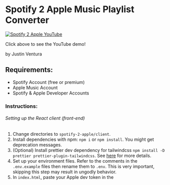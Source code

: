 # Spotify 2 Apple Music Playlist Converter

[![Spotify 2 Apple YouTube](https://img.youtube.com/vi/H7LBnBkQscU/0.jpg)](https://www.youtube.com/watch?v=H7LBnBkQscU)

Click above to see the YouTube demo!

by Justin Ventura

## Requirements:

- Spotify Account (free or premium)
- Apple Music Account
- Spotify & Apple Developer Accounts

### Instructions:

###### Setting up the React client (front-end)

1. Change directories to `spotify-2-apple/client`.
2. Install dependencies with npm: `npm i` or `npm install`. You might get deprecation messages.
3. (Optional) Install prettier dev dependency for tailwindcss `npm install -D prettier prettier-plugin-tailwindcss`. See <a href="https://github.com/tailwindlabs/prettier-plugin-tailwindcss" target="_blank">here</a> for more details.
4. Set up your environment files. Refer to the comments in the `.env.example` files then rename them to `.env`. This is very important, skipping this step may result in ungodly behavior.
5. In `index.html`, paste your Apple dev token in the <script> tag. I am not sure how to get around this yet, so if you find out please leave a pr, it would be greatly appreciated!
6. Start the react app: `npm start`. If the react server doesn't start due to port errors, your `localhost:3000` might be blocked, or active. Either shut off whatever is on the port, or change the port to another open one.

###### Setting up the Node server (back-end)

1. Change directories to `spotify-2-apple/server`.
2. Install dependencies with npm: `npm i` or `npm install`. You might get deprecation messages.
3. Set up your environment files. Same instructions as front-end above.
4. Start the server: `node app.js`. If the node server doesn't start due to port errors, your `localhost:8888` might be blocked, or active. Either shut off whatever is on the port, or change the port to another open one. You will need to double check your `.env` files to ensure that the server port is consistent.

##### App is ready to go!

### ISSUES & TROUBLE SHOOTING:

1. Yes, my old token is hard coded in the git history. It's revoked so don't bother using it, I made a new one :)
2. Here are some current limitations that I will be addressing:

  - You can only go from Spotify to Apple Music. I will be adding the reverse functionality soon.
  - The app is currently kinda slow due to Apple's rate limiting. I will figure out the solution to this.
  - If the app can't find a song, it will skip it. I will be adding a way to manually add songs to the playlist eventually.

3. If something doesn't work while setting up, consider the following:

  - Make sure your Spotify and Apple Music dev accounts and associated keys are expired and are correct.
  - Ensure that your `.env` files are consistent and follow the comments.
  - Make sure your ports aren't blocked.

4. If you've followed the instructions carefully and it still won't work, leave an issue and I'll sort it out!

